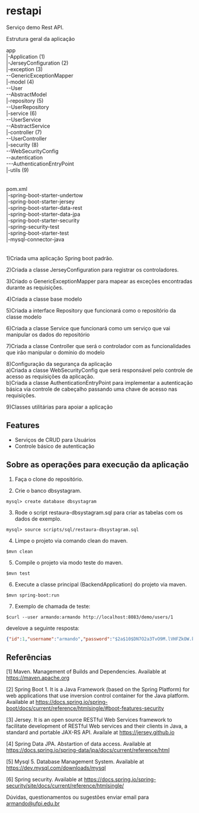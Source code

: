 # restapi
Serviço demo Rest API. 

Estrutura geral da aplicação

app <br/>
|-Application (1) <br/>
|-JerseyConfiguration (2) <br/>
|-exception (3) <br/>
	--GenericExceptionMapper <br/>
|-model (4) <br/>
	--User <br/>
	--AbstractModel <br/>
|-repository (5) <br/>
	--UserRepository <br/>
|-service (6) <br/>
	--UserService <br/>
	--AbstractService <br/>
|-controller (7) <br/>
	--UserController <br/>
|-security (8) <br/>
	--WebSecurityConfig <br/>
	--autentication <br/>
		---AuthenticationEntryPoint <br/>
|-utils (9) <br/>
<br/>
<br>
pom.xml <br/> 
|-spring-boot-starter-undertow <br/>
|-spring-boot-starter-jersey <br/>
|-spring-boot-starter-data-rest <br/>
|-spring-boot-starter-data-jpa <br/>
|-spring-boot-starter-security <br/>
|-spring-security-test <br/>
|-spring-boot-starter-test <br/>
|-mysql-connector-java <br/>
<br/>
<br/>
1)Criada uma aplicação Spring boot padrão.

2)Criada a classe JerseyConfiguration para registrar os controladores.

3)Criado o GenericExceptionMapper para mapear as exceções encontradas durante as requisições.

4)Criada a classe base modelo

5)Criada a interface Repository que funcionará como o repositório da classe modelo

6)Criada a classe Service que funcionará como um serviço que vai manipular os dados do repositório

7)Criada a classe Controller que será o controlador com as funcionalidades que irão manipular o domínio do modelo

8)Configuração da segurança da aplicação <br/>
a)Criada a classe WebSecurityConfig que será responsável pelo controle de acesso as requisições da aplicação. <br/>
b)Criada a classe AuthenticationEntryPoint para implementar a autenticação básica via controle de cabeçalho passando uma chave de acesso nas requisições. <br/>

9)Classes utilitárias para apoiar a aplicação

Features
---

* Serviços de CRUD para Usuários
* Controle básico de autenticação

Sobre as operações para execução da aplicação
---

1. Faça o clone do repositório.

2. Crie o banco dbsystagram.
```
mysql> create database dbsystagram
```

3. Rode o script restaura-dbsystagram.sql para criar as tabelas com os dados de exemplo.
```
mysql> source scripts/sql/restaura-dbsystagram.sql
```

4. Limpe o projeto via comando clean do maven.
```
$mvn clean
```

5. Compile o projeto via modo teste do maven. 
```
$mvn test
```

6. Execute a classe principal (BackendApplication) do projeto via maven. 
```
$mvn spring-boot:run
```

7. Exemplo de chamada de teste:
```
$curl --user armando:armando http://localhost:8083/demo/users/1
```

develove a seguinte resposta:

```json
{"id":1,"username":"armando","password":"$2a$10$DN7O2a3TvO9M.lVHFZkOW.k395HX.OLNYE3dq2uXZ92P/2YwyXVM6","enabled":true,"email":"armando@ufpi.edu.br","latitude":0.0,"longitude":0.0,"roles":[{"nome":"ROLE_ADMIN","authority":"ROLE_ADMIN"}],"name":"Armando Soares Sousa","amountOfFriends":1,"authorities":[{"nome":"ROLE_ADMIN","authority":"ROLE_ADMIN"}],"accountNonExpired":true,"accountNonLocked":true,"credentialsNonExpired":true}
```

Referências
---

[1] Maven. Management of Builds and Dependencies. Available at https://maven.apache.org

[2] Spring Boot 1. It is a Java Framework (based on the Spring Platform) for web applications that use inversion control container for the Java platform. Available at https://docs.spring.io/spring-boot/docs/current/reference/htmlsingle/#boot-features-security

[3] Jersey. It is an open source RESTful Web Services framework to facilitate development of RESTful Web services and their clients in Java, a standard and portable JAX-RS API. Availale at https://jersey.github.io 

[4] Spring Data JPA. Abstartion of data access. Available at https://docs.spring.io/spring-data/jpa/docs/current/reference/html

[5] Mysql 5. Database Management System. Available at https://dev.mysql.com/downloads/mysql

[6] Spring security. Available at https://docs.spring.io/spring-security/site/docs/current/reference/htmlsingle/

Dúvidas, questionamentos ou sugestões enviar email para armando@ufpi.edu.br
